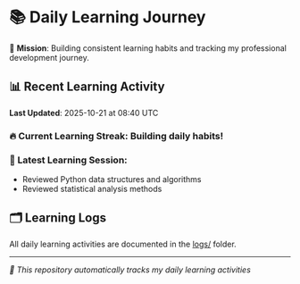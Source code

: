 # 📚 Daily Learning Journey

🎯 **Mission**: Building consistent learning habits and tracking my professional development journey.

## 📊 Recent Learning Activity

**Last Updated**: 2025-10-21 at 08:40 UTC

### 🔥 Current Learning Streak: Building daily habits!

### 📝 Latest Learning Session:
- Reviewed Python data structures and algorithms
- Reviewed statistical analysis methods

## 🗂️ Learning Logs

All daily learning activities are documented in the [logs/](./logs/) folder.

---
*🤖 This repository automatically tracks my daily learning activities*
